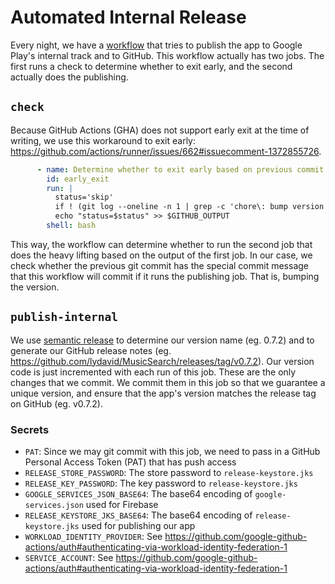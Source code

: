 # Automated Internal Release

Every night, we have a [workflow](../.github/workflows/publish_internal.yml) that tries to publish the app to Google Play's internal track and to GitHub.
This workflow actually has two jobs. The first runs a check to determine whether to exit early, and the second actually does the publishing.

## `check`

Because GitHub Actions (GHA) does not support early exit at the time of writing, we use this workaround to exit early: https://github.com/actions/runner/issues/662#issuecomment-1372855726.

```yml
      - name: Determine whether to exit early based on previous commit
        id: early_exit
        run: |
          status='skip'
          if ! (git log --oneline -n 1 | grep -c 'chore\: bump version \[skip ci\]'); then status='deploy'; fi
          echo "status=$status" >> $GITHUB_OUTPUT
        shell: bash
```

This way, the workflow can determine whether to run the second job that does the heavy lifting based on the output of the first job. In our case, we check whether the previous git commit has the special commit message that this workflow will commit if it runs the publishing job. That is, bumping the version.

## `publish-internal`

We use [semantic release](https://github.com/semantic-release/semantic-release) to determine our version name (eg. 0.7.2) and to generate our GitHub release notes (eg. https://github.com/lydavid/MusicSearch/releases/tag/v0.7.2).
Our version code is just incremented with each run of this job.
These are the only changes that we commit.
We commit them in this job so that we guarantee a unique version, and ensure that the app's version matches the release tag on GitHub (eg. v0.7.2).

### Secrets

- `PAT`: Since we may git commit with this job, we need to pass in a GitHub Personal Access Token (PAT) that has push access
- `RELEASE_STORE_PASSWORD`: The store password to `release-keystore.jks`
- `RELEASE_KEY_PASSWORD`: The key password to `release-keystore.jks`
- `GOOGLE_SERVICES_JSON_BASE64`: The base64 encoding of `google-services.json` used for Firebase
- `RELEASE_KEYSTORE_JKS_BASE64`: The base64 encoding of `release-keystore.jks` used for publishing our app
- `WORKLOAD_IDENTITY_PROVIDER`: See https://github.com/google-github-actions/auth#authenticating-via-workload-identity-federation-1
- `SERVICE_ACCOUNT`: See https://github.com/google-github-actions/auth#authenticating-via-workload-identity-federation-1
